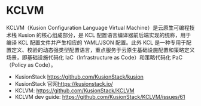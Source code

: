 # KCLVM

KCLVM（Kusion Configuration Language Virtual Machine）是云原生可编程技术栈 Kusion 的核心组成部分，是 KCL 配置语言编译器前后端实现的统称，用于编译 KCL 配置文件并产生相应的 YAML/JSON 配置。此外 KCL 是一种专用于配置定义、校验的动态强类型配置语言，重点服务于云原生基础设施配置和策略定义场景，即基础设施代码化 IaC（Infrastructure as Code）和策略代码化 PaC（Policy as Code）。

- KusionStack <https://github.com/KusionStack/kusion>
- KusionStack 官网<https://kusionstack.io/>
- KCLVM: <https://github.com/KusionStack/KCLVM>
- KCLVM dev guide: <https://github.com/KusionStack/KCLVM/issues/61>
